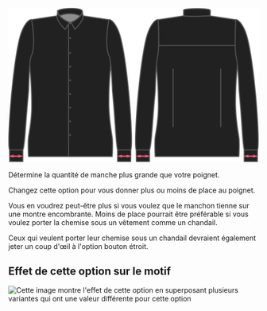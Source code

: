 ![Aisance de poignet](cuffease.svg)

Détermine la quantité de manche plus grande que votre poignet.

Changez cette option pour vous donner plus ou moins de place au poignet.

<Note>

Vous en voudrez peut-être plus si vous voulez que le manchon tienne sur une montre encombrante. Moins de place pourrait être préférable si vous voulez porter la chemise sous un vêtement comme un chandail.

Ceux qui veulent porter leur chemise sous un chandail devraient également jeter un coup d'œil à l'option bouton étroit.

</Note>

## Effet de cette option sur le motif

![Cette image montre l'effet de cette option en superposant plusieurs variantes qui ont une valeur différente pour cette option](simon\_cuffease\_sample.svg "Effet de cette option sur le motif")
